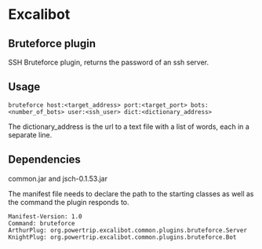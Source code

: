 # Excalibot
## Bruteforce plugin

SSH Bruteforce plugin, returns the password of an ssh server.

## Usage
	bruteforce host:<target_address> port:<target_port> bots:<number_of_bots> user:<ssh_user> dict:<dictionary_address>

The dictionary_address is the url to a text file with a list of words, each in a separate line.

## Dependencies

common.jar and jsch-0.1.53.jar

The manifest file needs to declare the path to the starting classes as well as the command the plugin responds to.
		
	Manifest-Version: 1.0
	Command: bruteforce
	ArthurPlug: org.powertrip.excalibot.common.plugins.bruteforce.Server
	KnightPlug: org.powertrip.excalibot.common.plugins.bruteforce.Bot

